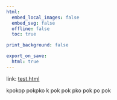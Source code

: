 ```yaml
---
html:
  embed_local_images: false
  embed_svg: false
  offline: false
  toc: true

print_background: false

export_on_save:
  html: true
---
```


link: [test.html](test.html)

kpokop
 pokpko 
 k pok pok 
  pko 
   pok po 
   pok 
